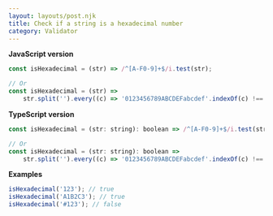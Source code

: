 ```yaml
---
layout: layouts/post.njk
title: Check if a string is a hexadecimal number
category: Validator
---
```


**JavaScript version**

```js
const isHexadecimal = (str) => /^[A-F0-9]+$/i.test(str);

// Or
const isHexadecimal = (str) =>
	str.split('').every((c) => '0123456789ABCDEFabcdef'.indexOf(c) !== -1);
```

**TypeScript version**

```js
const isHexadecimal = (str: string): boolean => /^[A-F0-9]+$/i.test(str);

// Or
const isHexadecimal = (str: string): boolean =>
	str.split('').every((c) => '0123456789ABCDEFabcdef'.indexOf(c) !== -1);
```

**Examples**

```js
isHexadecimal('123'); // true
isHexadecimal('A1B2C3'); // true
isHexadecimal('#123'); // false
```
